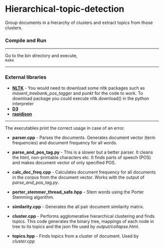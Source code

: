 Hierarchical-topic-detection
============================

Group documents in a hierarchy of clusters and extract topics from those
clusters.

### Compile and Run  
_______________________________  
Go to the bin directory and execute,  
`make`
  _______________________________
  
### External libraries

- [**NLTK**](http://www.nltk.org/) - You would need to download some nltk packages such as *maxent_treebank_pos_tagger* and *punkt* for the code to work. To download package you could execute nltk.download() in the python interpreter
- [**D3**](d3js.org)
- [**rapidjson**](https://code.google.com/p/rapidjson/)

_______________________________

The executables print the correct usage in case of an error.

- **parser.cpp** - Parses the documents. Generates document vector (term frequencies) and document frequency for all words.  
  
- **parse_and_pos_tag.py** - This is a slower but a better parser. It cleans the html, non-printable characters etc. It finds parts of speech (POS) and makes document vector of only specified POS.
  
- **calc_doc_freq.cpp** - Calculates document frequency for all documents in the corpus from the document vector. Works with the output of *parse_and_pos_tag.py*.  
  
- **porter_stemmer_thread_safe.hpp** - Stem words using the Porter Stemming algorithm.
  
- **similarity.cpp** - Generates the all pair document similarity matrix.  
  
- **cluster.cpp** - Performs agglomerative hierarchical clustering and finds topics. This code generates the binary tree, mappings of each node in tree to its topics and the json file used by *output/collapse.html*.  
  
- **topics.hpp** - Finds topics from a cluster of document. Used by *cluster.cpp*  
  
